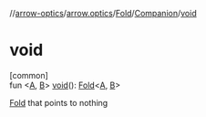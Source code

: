 //[arrow-optics](../../../../index.md)/[arrow.optics](../../index.md)/[Fold](../index.md)/[Companion](index.md)/[void](void.md)

# void

[common]\
fun &lt;[A](void.md), [B](void.md)&gt; [void](void.md)(): [Fold](../index.md)&lt;[A](void.md), [B](void.md)&gt;

[Fold](../index.md) that points to nothing
